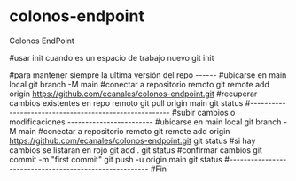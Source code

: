 # colonos-endpoint
Colonos EndPoint

#usar init cuando es un espacio de trabajo nuevo
git init

#para mantener siempre la ultima versión del repo ------
#ubicarse en main local
git branch -M main
#conectar a repositorio remoto
git remote add origin https://github.com/ecanales/colonos-endpoint.git
#recuperar cambios existentes en repo remoto
git pull origin main
git status
#-------------------------------------------------------
#subir cambios o modificaciones ------------------------
#ubicarse en main local
git branch -M main
#conectar a repositorio remoto
git remote add origin https://github.com/ecanales/colonos-endpoint.git
git status
#si hay cambios se listaran en rojo 
git add .
git status
#confirmar cambios
git commit -m "first commit"
git push -u origin main
git status
#-------------------------------------------------------
#Fin
